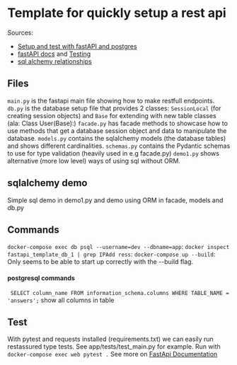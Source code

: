# Template for quickly setup a rest api
Sources: 
- [Setup and test with fastAPI and postgres](https://testdriven.io/blog/fastapi-crud/)
- [fastAPI docs](https://fastapi.tiangolo.com/tutorial/path-params/) and [Testing](https://fastapi.tiangolo.com/tutorial/testing/)
- [sql alchemy relationships](https://docs.sqlalchemy.org/en/14/orm/basic_relationships.html)

## Files
`main.py` is the fastapi main file showing how to make restfull endpoints.
`db.py` is the database setup file that provides 2 classes: `SessionLocal` (for creating session objects) and `Base` for extending with new table classes (ala: Class User(Base):)
`facade.py` has facade methods to showcase how to use methods that get a database session object and data to manipulate the database.
`models.py` contains the sqlalchemy models (the database tables) and shows different cardinalities.
`schemas.py` contains the Pydantic schemas to use for type validation (heavily used in e.g facade.py)
`demo1.py` shows alternative (more low level) ways of using sql without ORM.

## sqlalchemy demo
Simple sql demo in demo1.py and demo using ORM in facade, models and db.py


## Commands
`docker-compose exec db psql --username=dev --dbname=app`: 
`docker inspect fastapi_template_db_1 | grep IPAdd ress`: 
`docker-compose up --build`: Only seems to be able to start up correctly with the --build flag. 
#### postgresql commands
` SELECT column_name FROM information_schema.columns WHERE TABLE_NAME = 'answers';` show all columns in table

## Test
With pytest and requests installed (requirements.txt) we can easily run restassured type tests. See app/tests/test_main.py for example. Run with `docker-compose exec web pytest .`
See more on [FastApi Documentation](https://fastapi.tiangolo.com/tutorial/testing/)
